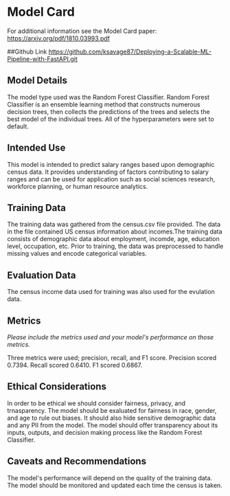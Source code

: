 # Model Card

For additional information see the Model Card paper: https://arxiv.org/pdf/1810.03993.pdf

##Github Link
https://github.com/ksavage87/Deploying-a-Scalable-ML-Pipeline-with-FastAPI.git


## Model Details

The model type used was the Random Forest Classifier. Random Forest Classifier is an ensemble learning method that constructs numerous decision trees, then collects the predictions of the trees and selects the best model of the individual trees. All of the hyperparameters were set to default.

## Intended Use

This model is intended to predict salary ranges based upon demographic census data. It provides understanding of factors contributing to salary ranges and can be used for application such as social sciences research, workforce planning, or human resource analytics.

## Training Data

The training data was gathered from the census.csv file provided. The data in the file contained US census information about incomes.The training data consists of demographic data about employment, incomde, age, education level, occupation, etc. Prior to training, the data was preprocessed to handle missing values and encode categorical variables.

## Evaluation Data

The census income data used for training was also used for the evulation data.

## Metrics
_Please include the metrics used and your model's performance on those metrics._

Three metrics were used; precision, recall, and F1 score. Precision scored 0.7394. Recall scored 0.6410. F1 scored 0.6867.

## Ethical Considerations

In order to be ethical we should consider fairness, privacy, and trnasparency. The model should be exaluated for fairness in race, gender, and age to rule out biases. It should also hide sensitive demographic data and any PII from the model. The model should offer transparency about its inputs, outputs, and decision making process like the Random Forest Classifier.

## Caveats and Recommendations

The model's performance will depend on the quality of the training data. The model should be monitored and updated each time the census is taken. 